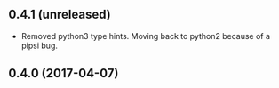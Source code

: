 0.4.1 (unreleased)
------------------

- Removed python3 type hints. Moving back to python2 because of a pipsi
    bug.


0.4.0 (2017-04-07)
------------------
